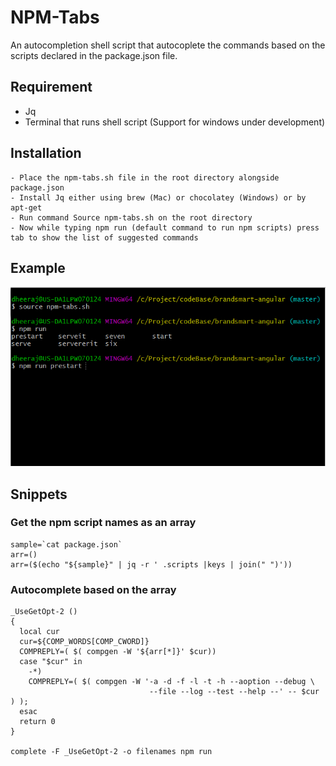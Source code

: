 # NPM-Tabs

An autocompletion shell script that autocoplete the commands based on the scripts declared in the package.json file.

## Requirement

- Jq
- Terminal that runs shell script (Support for windows under development)

## Installation

```
- Place the npm-tabs.sh file in the root directory alongside package.json
- Install Jq either using brew (Mac) or chocolatey (Windows) or by apt-get
- Run command Source npm-tabs.sh on the root directory
- Now while typing npm run (default command to run npm scripts) press tab to show the list of suggested commands
```
## Example

![alt text](/Npm-autocompletion.PNG)

## Snippets

### Get the npm script names as an array
```console
sample=`cat package.json`
arr=()
arr=($(echo "${sample}" | jq -r ' .scripts |keys | join(" ")'))
```
### Autocomplete based on the array
```console
_UseGetOpt-2 ()
{
  local cur
  cur=${COMP_WORDS[COMP_CWORD]}
  COMPREPLY=( $( compgen -W '${arr[*]}' $cur))
  case "$cur" in
    -*)
    COMPREPLY=( $( compgen -W '-a -d -f -l -t -h --aoption --debug \
                               --file --log --test --help --' -- $cur ) );
  esac
  return 0
}

complete -F _UseGetOpt-2 -o filenames npm run
```
